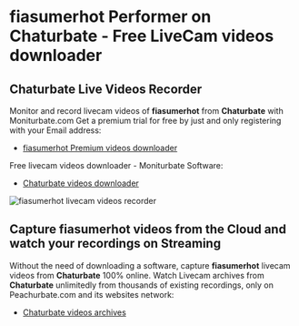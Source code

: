 # fiasumerhot Performer on Chaturbate - Free LiveCam videos downloader

## Chaturbate Live Videos Recorder

Monitor and record livecam videos of **fiasumerhot** from **Chaturbate** with Moniturbate.com
Get a premium trial for free by just and only registering with your Email address:
* [fiasumerhot Premium videos downloader](https://moniturbate.com/request-demo-licence-key.html)

Free livecam videos downloader - Moniturbate Software:
* [Chaturbate videos downloader](https://moniturbate.com/moniturbate-download-software.html)

![fiasumerhot livecam videos recorder](https://peachurnet.com/templates/moniturbate-software.png)


## Capture fiasumerhot videos from the Cloud and watch your recordings on Streaming

Without the need of downloading a software, capture **fiasumerhot** livecam videos from **Chaturbate** 100% online.
Watch Livecam archives from **Chaturbate** unlimitedly from thousands of existing recordings, only on Peachurbate.com and its websites network:
* [Chaturbate videos archives](https://peachurnet.com/)
